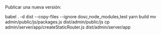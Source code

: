 Publicar una nueva versión:

babel . -d dist --copy-files --ignore dosc,node_modules,test
yarn build
mv admin/public/js/packages.js dist/admin/public/js
cp admin/server/app/createStaticRouter.js dist/admin/server/app
